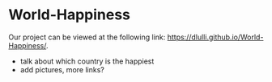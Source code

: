 # World-Happiness

Our project can be viewed at the following link: https://dlulli.github.io/World-Happiness/. 

- talk about which country is the happiest
- add pictures, more links?
